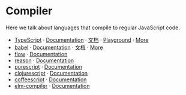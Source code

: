 # Compiler

Here we talk about languages that compile to regular JavaScript code.

- [TypeScript](https://github.com/Microsoft/TypeScript) · [Documentation](http://www.typescriptlang.org/) · [文档](https://www.tslang.cn/) · [Playground](http://www.typescriptlang.org/play/index.html) · [More](./typescript.md)
- [babel](https://github.com/babel/babel) · [Documentation]() · [文档]() · [More]()
- [flow](https://github.com/facebook/flow) · [Documentation]()
- [reason](https://github.com/facebook/reason) · [Documentation]()
- [purescript](https://github.com/purescript/purescript) · [Documentation]()
- [clojurescript](https://github.com/clojure/clojurescript) · [Documentation]()
- [coffeescript](https://github.com/jashkenas/coffeescript) · [Documentation]()
- [elm-compiler](https://github.com/elm-lang/elm-compiler) · [Documentation]()

